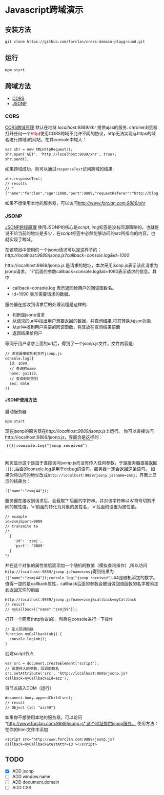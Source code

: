 # Javascript跨域演示

## 安装方法
```
git clone https://github.com/forclan/cross-domain-playground.git
```

## 运行
```
npm start
```

## 跨域方法
* [CORS](#cors)
* [JSONP](#jsonp)

### <span id="cors">CORS</span>

[CORS跨域原理](https://developer.mozilla.org/zh-CN/docs/Web/HTTP/Access_control_CORS)
默认在地址 *localhost:9889/xhr* 提供ajax的服务.
chrome浏览器打开任何一个<font color=red>http</font>(使用CORS跨域不允许不同的协议，http无法实现与https的域名进行跨域)的网站，在其console中输入：
```
var xhr = new XMLHttpRequest();
xhr.open('GET', 'http://localhost:9889/xhr', true);
xhr.send();
```
如果跨域成功，则可以通过`responseText`访问跨域的结果:
```
xhr.responseText;
// results
// "{"name":"forclan","age":1080,"port":9889,"requestReferer":"http://blog.csdn.net/fdipzone/article/details/46390573"}"
```

如果不想使用本地的服务器，可以访问*http://www.forclan.com:9889/xhr*

### <span id="jsonp">JSONP</span>

[JSONP跨域原理](http://stackoverflow.com/questions/2067472/what-is-jsonp-all-about)
使用JSONP的核心是*script*, *img*标签是没有同源策略的。也就是说不论当前的地址是多少，在*script*标签中必然能够访问的src所指向的内容，也就实现了跨域。

在该项目中使用的一个jsonp请求可以是这样子的：
*http://localhost:9889/jsonp.js?callback=console.log&id=1090*

http://localhost:9889/jsonp.js 是请求的地址，本次采用jsonp.js表示该此请求为jsonp请求。
'?'后面的参数callback=console.log&id=1090表示请求的信息。其中
- callback=console.log 表示返回给用户的回调函数名。
- id=1090 表示需要请求的数据。

服务器在接收到请求后的处理流程是这样的:
- 判断是jsonp请求
- 从请求的url中找出用户想要返回的数据，并查询结果,将其转换为json对象
- 从url中找到用户需要的回调函数，将其放在查询结果前面
- 返回结果给用户

等同于用户请求上面的url后，得到了一个jsonp.js文件，文件内容是:
```
// 浏览器接收到到文件jsonp.js
console.log({
  id: 1090,
  // 查询的name
  name: go1123,
  // 查询到的性别
  sex: male
})
```

#### JSONP使用方法
启动服务器
```
npm start
```
现在jsonp的服务器在*http://localhost:9889/jsonp.js*上运行。
你可以直接访问http://localhost:9889/jsonp.js，界面会是这样的：
![jsonp](/images/jsonp.js-capture.png)

网页显示这个是由于直接访问jsonp.js而没有传入任何参数，于是服务器直接返回`({})`,后面的console.log是用于debug的语句，服务器一定会返回这条语句。
如果你将访问的地址改成`http://localhost:9889/jsonp.js?name=zmsj`，界面上显示的结果为：
```
({"name":"zsmj44"});
```
服务器在接收到请求后，会截取'?'后面的字符串。并对该字符串以‘&’符号切割不同的属性值，‘=’前面的转化为对象的属性名，‘=’后面的设置为属性值。
```
// example
id=zsmj&port=9889
// transmite to 
/*
  {
    'id': 'zsmj',
    'port': '9889'
  }
*/
```
并在这个对象的属性值后面添加一个随机的数值（模拟查询操作）,所以访问`http://localhost:9889/jsonp.js?name=zmsj`得到结果为`({"name":"zsmj44"});console.log("jsonp received")`.44是随机添加的数字。
值得一提的是callback属性，callback后面的参数会被当做回调函数的名字被添加到返回文件的前面
```
http://localhost:9889/jsonp.js?name=zsmj&callback=myCallback
// result
// myCallback({"name":"zsmj59"});
```
打开一个网页(http协议的)。然后在console进行一下操作
```
// 定义回调函数
function myCallback(obj) {
  console.log(obj);
}
```
创建script节点
```
var src = document.createElement('script');
// 设置传入的参数，回调函数名
src.setAttribute('src', 'http://localhost:9889/jsonp.js?callback=myCallback&id=azz');
```
将节点插入DOM（运行）
```
document.body.appendChild(src);
// result
// Object {id: "azz90"}
```

如果你不想使用本地的服务器，可以访问*http://www.forclan.com:9889/jsonp.js*,这个地址提供jsonp服务。
使用方法：在你的html文件中添加
```
<script src='http://www.forclan.com:9889/jsonp.js?callback=myCallback&testAttr=13'></script>
```
## TODO
- [x] ADD jsonp
- [ ] ADD window.name
- [ ] ADD document.domain
- [ ] ADD CSS
